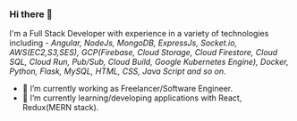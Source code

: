 ### Hi there 👋

I'm a Full Stack Developer with experience in a variety of technologies including - *Angular, NodeJs, MongoDB, ExpressJs, Socket.io, AWS(EC2,S3,SES), GCP(Firebase, Cloud Storage, Cloud Firestore, Cloud SQL, Cloud Run, Pub/Sub, Cloud Build, Google Kubernetes Engine), Docker, Python, Flask, MySQL, HTML, CSS, Java Script and so on*.

- 🔭 I’m currently working as Freelancer/Software Engineer.
- 🌱 I’m currently learning/developing applications with React, Redux(MERN stack).


<!--
**rbusybee/rbusybee** is a ✨ _special_ ✨ repository because its `README.md` (this file) appears on your GitHub profile.

Here are some ideas to get you started:
- I'm a Full Stack Developer with experience in a variety of technologies including - Angular, NodeJs, ExpressJs, Google Cloud Platform(Cloud Storage, Cloud Firestore,Cloud SQL, Cloud Run, Pub/Sub, Cloud Build), Docker, Python, Js, Flask, MySQL and so on.
- 🔭 I’m currently working on 
- 🌱 I’m currently learning MongoDB and Alogorithm.
- 👯 I’m looking to collaborate on ...
- 🤔 I’m looking for help with ...
- 💬 Ask me about ...
- 📫 How to reach me: ...
- 😄 Pronouns: ...
- ⚡ Fun fact: ...
-->
